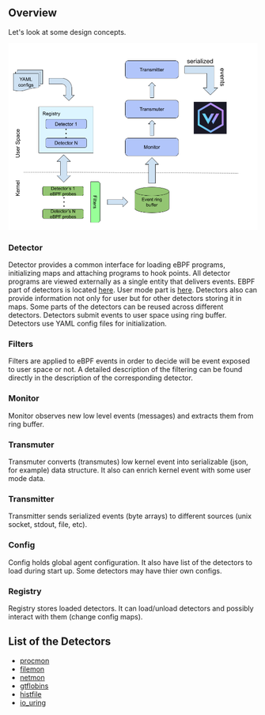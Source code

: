 ## Overview

Let's look at some design concepts.

![Bombini architecture](bombini-arch.png)

### Detector

Detector provides a common interface for loading eBPF programs, initializing
maps and attaching programs to hook points. All detector programs are viewed
externally as a single entity that delivers events. EBPF part of detectors is
located
[here](https://github.com/anfedotoff/bombini/tree/main/bombini-detectors-ebpf/src/bin).
User mode part is
[here](https://github.com/anfedotoff/bombini/tree/main/bombini/src/detector). Detectors
also can provide information not only for user but for other detectors storing it
in maps. Some parts of the detectors can be reused across different detectors.
Detectors submit events to user space using ring buffer. Detectors use YAML
config files for initialization.

### Filters

Filters are applied to eBPF events in order to decide will be event exposed to user space or not.
A detailed description of the filtering can be found directly in the description of the corresponding detector.

### Monitor

Monitor observes new low level events (messages) and extracts them from ring buffer.

### Transmuter

Transmuter converts (transmutes) low kernel event into serializable (json, for
example) data structure. It also can enrich kernel event with some user mode
data.

### Transmitter

Transmitter sends serialized events (byte arrays) to different sources (unix socket, stdout, file, etc).

### Config

Config holds global agent configuration. It also have list of the detectors to
load during start up. Some detectors may have thier own configs.

### Registry

Registry stores loaded detectors. It can load/unload detectors and possibly
interact with them (change config maps).

## List of the Detectors

* [procmon](detectors/procmon.md)
* [filemon](detectors/filemon.md)
* [netmon](detectors/netmon.md)
* [gtflobins](detectors/gtfobins.md)
* [histfile](detectors/histfile.md)
* [io_uring](detectors/io_uring.md)
